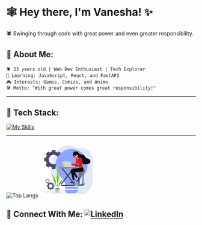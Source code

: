 # 🕸️ Hey there, I'm Vanesha! ✨ 

🕷️ Swinging through code with great power and even greater responsibility.
                                                                          
## 🦸 About Me: 
```txt
🕷️ 23 years old | Web Dev Enthusiast | Tech Explorer
🧠 Learning: JavaScript, React, and FastAPI
🎮 Interests: Games, Comics, and Anime
🛠️ Motto: "With great power comes great responsibility!"
```

---
## 🧰 Tech Stack:   
[![My Skills](https://skillicons.dev/icons?i=html,css,js,react,vite,java,eclipse,hibernate,spring,mysql,django,py,git,ubuntu,linux,postman,docker&perline=5&theme=light)](https://skillicons.dev)

---
![Top Langs](https://github-readme-stats.vercel.app/api/top-langs/?username=vaneshacutinho5&layout=compact) ![Coding Profile](./assets/profile.gif)

## 🔗 Connect With Me:   [![LinkedIn](https://img.shields.io/badge/LinkedIn-blue?logo=linkedin)](https://www.linkedin.com/in/vanesha-cutinho/)
<!--
**VaneshaCutinho5/vaneshacutinho5** is a ✨ _special_ ✨ repository because its `README.md` (this file) appears on your GitHub profile.

Here are some ideas to get you started:

- 🔭 I’m currently working on ...
- 🌱 I’m currently learning ...
- 👯 I’m looking to collaborate on ...
- 🤔 I’m looking for help with ...
- 💬 Ask me about ...
- 📫 How to reach me: ...
- 😄 Pronouns: ...
- ⚡ Fun fact: ...
-->
